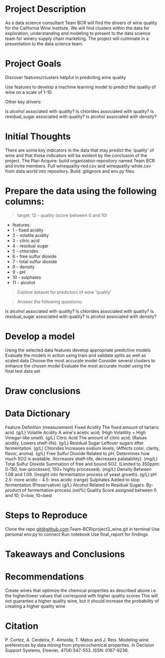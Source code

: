 # Project Description
As a data science consultant Team BCR will find the drivers of wine quality for the California Wine Institute. We will find clusters within the data for exploration, understanding and modeling to present to the data science team for winery supply chain marketing. The project will culminate in a presentation to the data science team.

# Project Goals
Discover features/clusters helpful in predicting wine quality

Use features to develop a machine learning model to predict the quality of wine on a scale of 1-10

Other key drivers:

Is alcohol associated with quality?
Is chlorides associated with quality?
Is residual_sugar associated with quality?
Is alcohol associated with density?

# Initial Thoughts
There are some key indicators in the data that may predict the 'quality' of wine and that those indicators will be evident by the conclusion of the project.
The Plan
Acquire: build organization repository named Team BCR and invite members. Pull winequality-red.csv and winequality-white.csv from data.world into repository. Build .gitignore and env.py files.

# Prepare the data using the following columns:

> target: 12 - quality (score between 0 and 10)
- features:
- 1 - fixed acidity
- 2 - volatile acidity
- 3 - citric acid
- 4 - residual sugar
- 5 - chlorides
- 6 - free sulfur dioxide
- 7 - total sulfur dioxide
- 8 - density
- 9 - pH
- 10 - sulphates
- 11 - alcohol

> Explore dataset for predictors of wine 'quality'

> Answer the following questions:

Is alcohol associated with quality?
Is chlorides associated with quality?
Is residual_sugar associated with quality?
Is alcohol associated with density?


# Develop a model

Using the selected data features develop appropriate predictive models
Evaluate the models in action using train and validate splits as well as scaled data
Choose the most accurate model
Consider several clusters to enhance the chosen model
Evaluate the most accurate model using the final test data set
# Draw conclusions

# Data Dictionary
Feature	Definition (measurement)
Fixed Acidity	The fixed amount of tartaric acid. (g/L)
Volatile Acidity	A wine's acetic acid; (High Volatility = High Vinegar-like smell). (g/L)
Citric Acid	The amount of citric acid; (Raises acidity, Lowers shelf-life). (g/L)
Residual Sugar	Leftover sugars after fermentation. (g/L)
Chlorides	Increases sodium levels; (Affects color, clarity, flavor, aroma). (g/L)
Free Sulfur Dioxide	Related to pH. Determines how much SO2 is available. (Increases shelf-life, decreases palatability). (mg/L)
Total Sulfur Dioxide	Summation of free and bound SO2. (Limited to 350ppm: 0-150, low-processed, 150+ highly processed). (mg/L)
Density	Between 1.08 and 1.09. (Insight into fermentation process of yeast growth). (g/L)
pH	2.5: more acidic - 4.5: less acidic (range)
Sulphates	Added to stop fermentation (Preservative) (g/L)
Alcohol	Related to Residual Sugars. By-product of fermentation process (vol%)
Quality	Score assigned between 0 and 10; 0=low, 10=best

# Steps to Reproduce
Clone the repo git@github.com:Team-BCR/project3_wine.git in terminal
Use personal env.py to connect
Run notebook
Use final_report for findings



# Takeaways and Conclusions




# Recommendations
Create wines that optimize the chemical properties as described above
i.e. the higher/lower values that correspond with higher quality scores
This will not guarantee a higher quality wine, but it should increase the probability of creating a higher quality wine

# Citation
P. Cortez, A. Cerdeira, F. Almeida, T. Matos and J. Reis. Modeling wine preferences by data mining from physicochemical properties. In Decision Support Systems, Elsevier, 47(4):547-553. ISSN: 0167-9236.